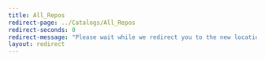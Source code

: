 ```yaml
---
title: All_Repos
redirect-page: ../Catalogs/All_Repos
redirect-seconds: 0
redirect-message: "Please wait while we redirect you to the new location"
layout: redirect
---
```

